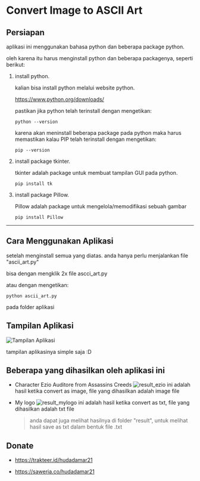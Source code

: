 # Convert Image to ASCII Art

## Persiapan
aplikasi ini menggunakan bahasa python dan beberapa package python.

oleh karena itu harus menginstall python dan beberapa packagenya, seperti berikut:

1. install python.
    
    kalian bisa install python melalui website python.

    https://www.python.org/downloads/

    pastikan jika python telah terinstall dengan mengetikan:

    `python --version`

    karena akan meninstall beberapa package pada python maka harus memastikan kalau PIP telah terinstall dengan mengetikan:

    `pip --version` 

2. install package tkinter.
    
    tkinter adalah package untuk membuat tampilan GUI pada python.

    `pip install tk`

3. install package Pillow.
    
    Pillow adalah package untuk mengelola/memodifikasi sebuah gambar

    `pip install Pillow`

---


## Cara Menggunakan Aplikasi
setelah menginstall semua yang diatas. anda hanya perlu menjalankan file "ascii_art.py"

bisa dengan mengklik 2x file ascci_art.py

atau dengan mengetikan:

`python ascii_art.py`

pada folder aplikasi

## Tampilan Aplikasi
![Tampilan Aplikasi](https://i.imgur.com/xBXosoW.png)

tampilan aplikasinya simple saja :D

## Beberapa yang dihasilkan oleh aplikasi ini

- Character Ezio Auditore from Assassins Creeds
![result_ezio](https://i.imgur.com/hBN5CbT.png)
    ini adalah hasil ketika convert as image, file yang dihasilkan adalah image file

- My logo
![result_mylogo](https://i.imgur.com/ieW3wKx.png)
    ini adalah hasil ketika convert as txt, file yang dihasilkan adalah txt file
    > anda dapat juga melihat hasilnya di folder "result", untuk melihat hasil save as txt dalam bentuk file .txt


## Donate
- https://trakteer.id/hudadamar21

- https://saweria.co/hudadamar21